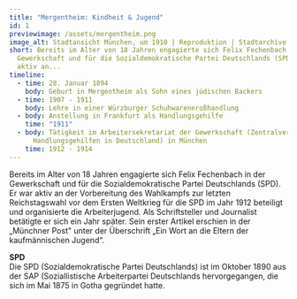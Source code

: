 ```yaml
---
title: "Mergentheim: Kindheit & Jugend"
id: 1
previewimage: /assets/mergentheim.png
image_alt: Stadtansicht München, um 1910 | Reproduktion | Stadtarchive München
short: Bereits im Alter von 18 Jahren engagierte sich Felix Fechenbach in der
  Gewerkschaft und für die Sozialdemokratische Partei Deutschlands (SPD). Er war
  aktiv an...
timeline:
  - time: 28. Januar 1894
    body: Geburt in Mergentheim als Sohn eines jüdischen Backers
  - time: 1907 - 1911
    body: Lehre in einer Würzburger Schuhwareneroßhandlung
  - body: Anstellung in Frankfurt als Handlungsgehilfe
    time: "1911"
  - body: Tätigkeit im Arbeitersekretariat der Gewerkschaft (Zentralverband der
      Handlungsgehilfen in Deutschland) in München
    time: 1912 - 1914
---
```

Bereits im Alter von 18 Jahren engagierte sich Felix Fechenbach in der Gewerkschaft und für die Sozialdemokratische Partei Deutschlands (SPD). Er war aktiv an der Vorbereitung des Wahlkampfs zur letzten Reichstagswahl vor dem Ersten Weltkrieg für die SPD im Jahr 1912 beteiligt und organisierte die Arbeiterjugend.
Als Schriftsteller und Journalist betätigte er sich ein Jahr später. Sein erster Artikel erschien in der „Münchner Post" unter der Überschrift „Ein Wort an die Eltern der kaufmännischen Jugend“.


<InformationBox>
<strong>SPD</strong>
<br/>
Die SPD (Sozialdemokratische Partei Deutschlands) ist im Oktober 1890 aus der SAP (Soziallistische Arbeiterpartei Deutschlands hervorgegangen, die sich im Mai 1875 in Gotha gegründet hatte.
</InformationBox>
